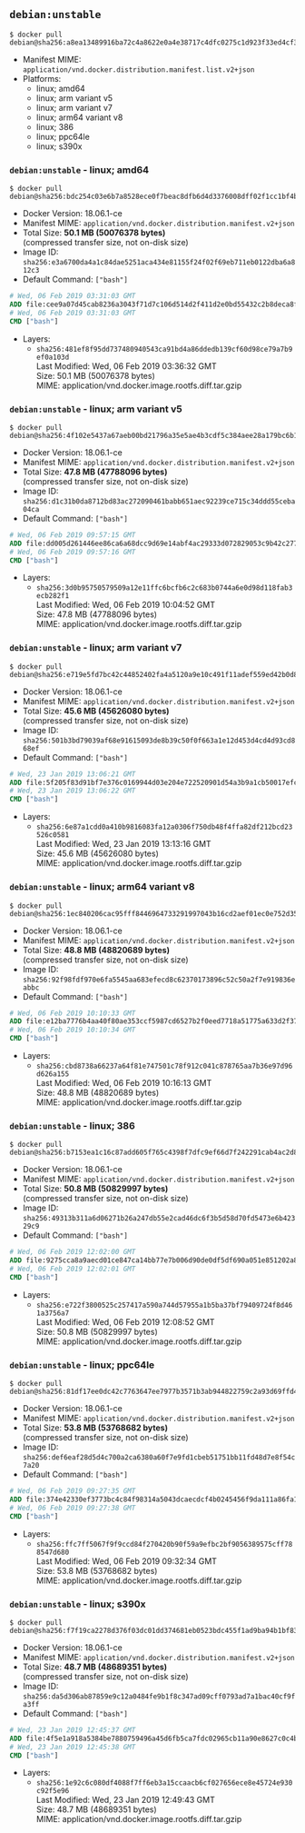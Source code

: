 ## `debian:unstable`

```console
$ docker pull debian@sha256:a8ea13489916ba72c4a8622e0a4e38717c4dfc0275c1d923f33ed4cf3f68bac7
```

-	Manifest MIME: `application/vnd.docker.distribution.manifest.list.v2+json`
-	Platforms:
	-	linux; amd64
	-	linux; arm variant v5
	-	linux; arm variant v7
	-	linux; arm64 variant v8
	-	linux; 386
	-	linux; ppc64le
	-	linux; s390x

### `debian:unstable` - linux; amd64

```console
$ docker pull debian@sha256:bdc254c03e6b7a8528ece0f7beac8dfb6d4d3376008dff02f1cc1bf4b979d7d1
```

-	Docker Version: 18.06.1-ce
-	Manifest MIME: `application/vnd.docker.distribution.manifest.v2+json`
-	Total Size: **50.1 MB (50076378 bytes)**  
	(compressed transfer size, not on-disk size)
-	Image ID: `sha256:e3a6700da4a1c84dae5251aca434e81155f24f02f69eb711eb0122dba6a812c3`
-	Default Command: `["bash"]`

```dockerfile
# Wed, 06 Feb 2019 03:31:03 GMT
ADD file:cee9a07d45cab8236a3043f71d7c106d514d2f411d2e0bd55432c2b8deca8f04 in / 
# Wed, 06 Feb 2019 03:31:03 GMT
CMD ["bash"]
```

-	Layers:
	-	`sha256:481ef8f95dd737480940543ca91bd4a86ddedb139cf60d98ce79a7b9ef0a103d`  
		Last Modified: Wed, 06 Feb 2019 03:36:32 GMT  
		Size: 50.1 MB (50076378 bytes)  
		MIME: application/vnd.docker.image.rootfs.diff.tar.gzip

### `debian:unstable` - linux; arm variant v5

```console
$ docker pull debian@sha256:4f102e5437a67aeb00bd21796a35e5ae4b3cdf5c384aee28a179bc6b12b4a612
```

-	Docker Version: 18.06.1-ce
-	Manifest MIME: `application/vnd.docker.distribution.manifest.v2+json`
-	Total Size: **47.8 MB (47788096 bytes)**  
	(compressed transfer size, not on-disk size)
-	Image ID: `sha256:d1c31b0da8712bd83ac272090461babb651aec92239ce715c34ddd55ceba04ca`
-	Default Command: `["bash"]`

```dockerfile
# Wed, 06 Feb 2019 09:57:15 GMT
ADD file:dd005d261446ee86ca6a68dcc9d69e14abf4ac29333d072829053c9b42c27727 in / 
# Wed, 06 Feb 2019 09:57:16 GMT
CMD ["bash"]
```

-	Layers:
	-	`sha256:3d0b95750579509a12e11ffc6bcfb6c2c683b0744a6e0d98d118fab3ecb282f1`  
		Last Modified: Wed, 06 Feb 2019 10:04:52 GMT  
		Size: 47.8 MB (47788096 bytes)  
		MIME: application/vnd.docker.image.rootfs.diff.tar.gzip

### `debian:unstable` - linux; arm variant v7

```console
$ docker pull debian@sha256:e719e5fd7bc42c44852402fa4a5120a9e10c491f11adef559ed42b0d8a65e28b
```

-	Docker Version: 18.06.1-ce
-	Manifest MIME: `application/vnd.docker.distribution.manifest.v2+json`
-	Total Size: **45.6 MB (45626080 bytes)**  
	(compressed transfer size, not on-disk size)
-	Image ID: `sha256:501b3bd79039af68e91615093de8b39c50f0f663a1e12d453d4cd4d93cd868ef`
-	Default Command: `["bash"]`

```dockerfile
# Wed, 23 Jan 2019 13:06:21 GMT
ADD file:5f205f83d91bf7e376c0169944d03e204e722520901d54a3b9a1cb50017efc55 in / 
# Wed, 23 Jan 2019 13:06:22 GMT
CMD ["bash"]
```

-	Layers:
	-	`sha256:6e87a1cdd0a410b9816083fa12a0306f750db48f4ffa82df212bcd23526c0581`  
		Last Modified: Wed, 23 Jan 2019 13:13:16 GMT  
		Size: 45.6 MB (45626080 bytes)  
		MIME: application/vnd.docker.image.rootfs.diff.tar.gzip

### `debian:unstable` - linux; arm64 variant v8

```console
$ docker pull debian@sha256:1ec840206cac95fff8446964733291997043b16cd2aef01ec0e752d357d12107
```

-	Docker Version: 18.06.1-ce
-	Manifest MIME: `application/vnd.docker.distribution.manifest.v2+json`
-	Total Size: **48.8 MB (48820689 bytes)**  
	(compressed transfer size, not on-disk size)
-	Image ID: `sha256:92f98fdf970e6fa5545aa683efecd8c62370173896c52c50a2f7e919836eabbc`
-	Default Command: `["bash"]`

```dockerfile
# Wed, 06 Feb 2019 10:10:33 GMT
ADD file:e12ba7776b4aa40f80ae353ccf5987cd6527b2f0eed7718a51775a633d2f3724 in / 
# Wed, 06 Feb 2019 10:10:34 GMT
CMD ["bash"]
```

-	Layers:
	-	`sha256:cbd8738a66237a64f81e747501c78f912c041c878765aa7b36e97d96d626a155`  
		Last Modified: Wed, 06 Feb 2019 10:16:13 GMT  
		Size: 48.8 MB (48820689 bytes)  
		MIME: application/vnd.docker.image.rootfs.diff.tar.gzip

### `debian:unstable` - linux; 386

```console
$ docker pull debian@sha256:b7153ea1c16c87add605f765c4398f7dfc9ef66d7f242291cab4ac2d80185a6c
```

-	Docker Version: 18.06.1-ce
-	Manifest MIME: `application/vnd.docker.distribution.manifest.v2+json`
-	Total Size: **50.8 MB (50829997 bytes)**  
	(compressed transfer size, not on-disk size)
-	Image ID: `sha256:49313b311a6d06271b26a247db55e2cad46dc6f3b5d58d70fd5473e6b42329c9`
-	Default Command: `["bash"]`

```dockerfile
# Wed, 06 Feb 2019 12:02:00 GMT
ADD file:9275cca8a9aecd01ce847ca14bb77e7b006d90de0df5df690a051e851202a889 in / 
# Wed, 06 Feb 2019 12:02:01 GMT
CMD ["bash"]
```

-	Layers:
	-	`sha256:e722f3800525c257417a590a744d57955a1b5ba37bf79409724f8d461a3756a7`  
		Last Modified: Wed, 06 Feb 2019 12:08:52 GMT  
		Size: 50.8 MB (50829997 bytes)  
		MIME: application/vnd.docker.image.rootfs.diff.tar.gzip

### `debian:unstable` - linux; ppc64le

```console
$ docker pull debian@sha256:81df17ee0dc42c7763647ee7977b3571b3ab944822759c2a93d69ffd4b8f1fb3
```

-	Docker Version: 18.06.1-ce
-	Manifest MIME: `application/vnd.docker.distribution.manifest.v2+json`
-	Total Size: **53.8 MB (53768682 bytes)**  
	(compressed transfer size, not on-disk size)
-	Image ID: `sha256:def6eaf28d5d4c700a2ca6380a60f7e9fd1cbeb51751bb11fd48d7e8f54c7a20`
-	Default Command: `["bash"]`

```dockerfile
# Wed, 06 Feb 2019 09:27:35 GMT
ADD file:374e42330ef3773bc4c84f98314a5043dcaecdcf4b0245456f9da111a86fa1ef in / 
# Wed, 06 Feb 2019 09:27:38 GMT
CMD ["bash"]
```

-	Layers:
	-	`sha256:ffc7ff5067f9f9ccd84f270420b90f59a9efbc2bf9056389575cff788547d680`  
		Last Modified: Wed, 06 Feb 2019 09:32:34 GMT  
		Size: 53.8 MB (53768682 bytes)  
		MIME: application/vnd.docker.image.rootfs.diff.tar.gzip

### `debian:unstable` - linux; s390x

```console
$ docker pull debian@sha256:f7f19ca2278d376f03dc01dd374681eb0523bdc455f1ad9ba94b1bf836650be8
```

-	Docker Version: 18.06.1-ce
-	Manifest MIME: `application/vnd.docker.distribution.manifest.v2+json`
-	Total Size: **48.7 MB (48689351 bytes)**  
	(compressed transfer size, not on-disk size)
-	Image ID: `sha256:da5d306ab87859e9c12a0484fe9b1f8c347ad09cff0793ad7a1bac40cf9fa3ff`
-	Default Command: `["bash"]`

```dockerfile
# Wed, 23 Jan 2019 12:45:37 GMT
ADD file:4f5e1a918a5384be7880759496a45d6fb5ca7fdc02965cb11a90e8627c0c4bc4 in / 
# Wed, 23 Jan 2019 12:45:38 GMT
CMD ["bash"]
```

-	Layers:
	-	`sha256:1e92c6c080df4088f7ff6eb3a15ccaacb6cf027656ece8e45724e930c92f5e96`  
		Last Modified: Wed, 23 Jan 2019 12:49:43 GMT  
		Size: 48.7 MB (48689351 bytes)  
		MIME: application/vnd.docker.image.rootfs.diff.tar.gzip
